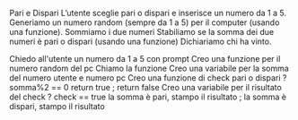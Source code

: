 Pari e Dispari
L’utente sceglie pari o dispari e inserisce un numero da 1 a 5.
Generiamo un numero random (sempre da 1 a 5) per il computer (usando una funzione).
Sommiamo i due numeri
Stabiliamo se la somma dei due numeri è pari o dispari (usando una funzione)
Dichiariamo chi ha vinto.



Chiedo all'utente un numero da 1 a 5 con prompt
Creo una funzione per il numero random del pc
Chiamo la funzione
Creo una variabile per la somma del numero utente e numero pc
Creo una funzione di check pari o dispari
    ? somma%2 == 0
        return true
    ; return false
Creo una variabile per il risultato del check
? check == true
    la somma è pari, stampo il risultato
; la somma è dispari, stampo il risultato